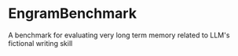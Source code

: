 # EngramBenchmark
A benchmark for evaluating very long term memory related to LLM's fictional writing skill
